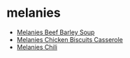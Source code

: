 # melanies

 * [Melanies Beef Barley Soup](../index/m/melanies-beef-barley-soup.json)
 * [Melanies Chicken Biscuits Casserole](../index/m/melanies-chicken-biscuits-casserole.json)
 * [Melanies Chili](../index/m/melanies-chili.json)
